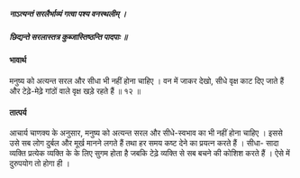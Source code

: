 ##### नाऽत्यन्तं सरलैर्भाव्यं गत्वा पश्य वनस्थलीम् ।
##### छिद्यन्ते सरलास्तत्र कुब्जास्तिष्ठन्ति पादपाः ॥

#### भावार्थ

मनुष्य को अत्यन्त सरल और सीधा भी नहीं होना चाहिए । वन में जाकर देखो, सीधे वृक्ष काट दिए जाते हैं और टेढ़े-मेढ़े गांठों वाले वृक्ष खड़े रहते हैं ॥ १२ ॥

#### तात्पर्य

आचार्य चाणक्य के अनुसार, मनुष्य को अत्यन्त सरल और सीधे-स्वभाव का भी नहीं होना चाहिए । इससे उसे सब लोग दुर्बल और मूर्ख मानने लगते हैं तथा हर समय कष्ट देने का प्रयत्न करते हैं । सीधा- सादा व्यक्ति प्रत्येक व्यक्ति के के लिए सुगम होता है जबकि टेढ़े व्यक्ति से सब बचने की कोशिश करते हैं । ऐसे में दुरुपयोग तो होगा ही ।
